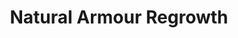 ---
title: "Natural Armour Regrowth"
canonical: "skill/natural-armour-regrowth"
canonical_title: "Druid Loresheet"
lists:
    - druid-loresheet
tier: 3
min_type: "druid-x/2"
osp_cost: 30
prerequisites: ["Natural Armour"]
---